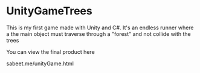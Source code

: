# UnityGameTrees
This is my first game made with Unity and C#.
It's an endless runner where a the main object must traverse through a "forest" and not collide with the trees

You can view the final product here

sabeet.me/unityGame.html
